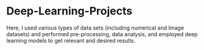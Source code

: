 # Deep-Learning-Projects

Here, I used various types of data sets (including numerical and Image datasets) and performed pre-processing, data analysis, and employed deep learning models to get relevant and desired 
results.
